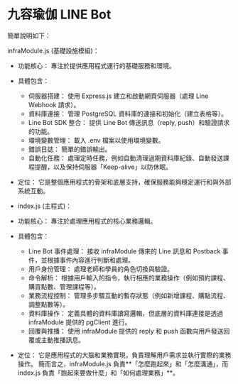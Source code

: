 # 九容瑜伽 LINE Bot
簡單說明如下：

infraModule.js (基礎設施模組)：
 * 功能核心： 專注於提供應用程式運行的基礎服務和環境。
 * 具體包含：
   * 伺服器搭建： 使用 Express.js 建立和啟動網頁伺服器（處理 Line Webhook 請求）。
   * 資料庫連接： 管理 PostgreSQL 資料庫的連接和初始化（建立表格等）。
   * Line Bot SDK 整合： 提供 Line Bot 傳送訊息（reply, push）和驗證請求的功能。
   * 環境變數管理： 載入 .env 檔案以使用環境變數。
   * 錯誤日誌： 簡單的錯誤輸出。
   * 自動化任務： 處理定時任務，例如自動清理過期資料庫紀錄、自動發送課程提醒，以及保持伺服器「Keep-alive」以防休眠。
 * 定位： 它是整個應用程式的骨架和底層支持，確保服務能夠穩定運行和與外部系統互動。


 
 * index.js (主程式)：
 * 功能核心： 專注於處理應用程式的核心業務邏輯。
 * 具體包含：
   * Line Bot 事件處理： 接收 infraModule 傳來的 Line 訊息和 Postback 事件，並根據事件內容進行判斷和處理。
   * 用戶身份管理： 處理老師和學員的角色切換與驗證。
   * 命令解析： 根據用戶輸入的指令，執行相應的業務操作（例如預約課程、購買點數、管理課程等）。
   * 業務流程控制： 管理多步驟互動的暫存狀態（例如新增課程、購點流程、調整點數等）。
   * 資料庫操作： 定義具體的資料庫讀寫邏輯，但底層的資料庫連接是透過 infraModule 提供的 pgClient 進行。
   * 回覆與推播： 使用 infraModule 提供的 reply 和 push 函數向用戶發送回覆或主動推播訊息。
 * 定位： 它是應用程式的大腦和業務實現，負責理解用戶需求並執行實際的業務操作。
簡而言之，infraModule.js 負責**「怎麼跑起來」和「怎麼溝通」，而 index.js 負責「跑起來要做什麼」和「如何處理業務」**。

